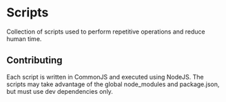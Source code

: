 # Scripts

Collection of scripts used to perform repetitive operations and reduce human time.

## Contributing

Each script is written in CommonJS and executed using NodeJS. The scripts may take advantage of the global node_modules and package.json, but must use dev dependencies only.

